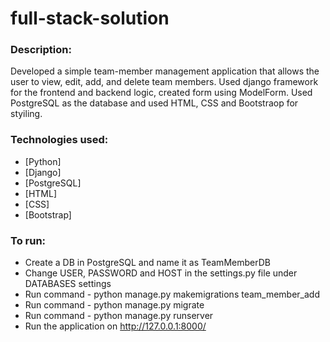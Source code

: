 # full-stack-solution

### Description:

Developed a simple team-member management application that allows the user to view, edit, add, and delete team members. Used django framework for the frontend and backend logic, created form using ModelForm. Used PostgreSQL as the database and used HTML, CSS and Bootstraop for styiling.

### Technologies used:
* [Python]
* [Django]
* [PostgreSQL]
* [HTML]
* [CSS]
* [Bootstrap]

### To run:
* Create a DB in PostgreSQL and name it as TeamMemberDB
* Change USER, PASSWORD and HOST in the settings.py file under DATABASES settings
* Run command - python manage.py makemigrations team_member_add
* Run command - python manage.py migrate
* Run command - python manage.py runserver
* Run the application on http://127.0.0.1:8000/
